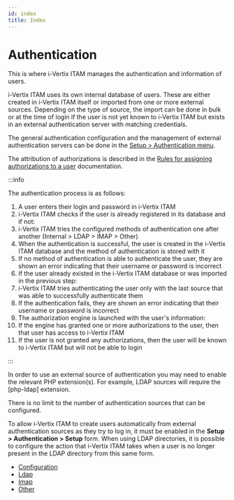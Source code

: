 ```yaml
---
id: index
title: Index
---
```


# Authentication

This is where i-Vertix ITAM manages the authentication and information of users.

i-Vertix ITAM uses its own internal database of users. These are either created
in i-Vertix ITAM itself or imported from one or more external sources. Depending
on the type of source, the import can be done in bulk or at the time of
login if the user is not yet known to i-Vertix ITAM but exists in an external
authentication server with matching credentials.

The general authentication configuration and the management of external
authentication servers can be done in the
[Setup > Authentication menu](../../../modules/configuration/authentication/configuration).

The attribution of authorizations is described in the
[Rules for assigning authorizations to a user](../../../modules/administration/rules/userauthorizations) documentation.

:::info

The authentication process is as follows:

1.  A user enters their login and password in i-Vertix ITAM
2.  i-Vertix ITAM checks if the user is already registered in its database and
if not:
1.  i-Vertix ITAM tries the configured methods of authentication one after
another (Internal \> LDAP \> IMAP \> Other)
2.  When the authentication is successful, the user is created in
the i-Vertix ITAM database and the method of authentication is stored
with it
3.  If no method of authentication is able to authenticate the
user, they are shown an error indicating that their username
or password is incorrect
3.  If the user already existed in the i-Vertix ITAM database or was imported
in the previous step:
1.  i-Vertix ITAM tries authenticating the user only with the last source
that was able to successfully authenticate them
2.  If the authentication fails, they are shown an error
indicating that their username or password is incorrect
4.  The authorization engine is launched with the user's information:
1.  If the engine has granted one or more authorizations to the
user, then that user has access to i-Vertix ITAM
2.  If the user is not granted any authorizations, then the user
will be known to i-Vertix ITAM but will not be able to login

:::

In order to use an external source of authentication you may need to
enable the relevant PHP extension(s). For example, LDAP sources will
require the [php-ldap] extension.

There is no limit to the number of authentication sources that can be
configured.

To allow i-Vertix ITAM to create users automatically from external authentication
sources as they try to log in, it must be enabled in the **Setup \>
Authentication \> Setup** form. When using LDAP directories, it is
possible to configure the action that i-Vertix ITAM takes when a user is no
longer present in the LDAP directory from this same form.

- [Configuration](/asset-management/modules/configuration/authentication/configuration)
- [Ldap](/asset-management/modules/configuration/authentication/ldap)
- [Imap](/asset-management/modules/configuration/authentication/imap)
- [Other](/asset-management/modules/configuration/authentication/other)
